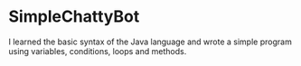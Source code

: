 # SimpleChattyBot

I learned the basic syntax of the Java language and wrote a simple program using variables, conditions, loops and methods.